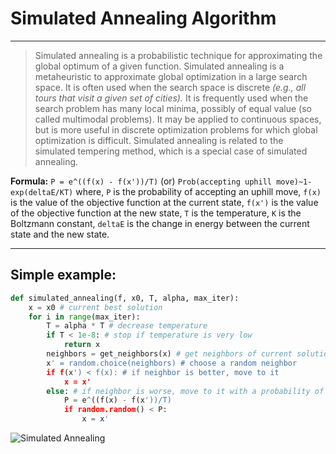 # Simulated Annealing Algorithm
---
> Simulated annealing is a probabilistic technique for approximating the global optimum of a given function. Simulated annealing is a metaheuristic to approximate global optimization in a large search space. It is often used when the search space is discrete *(e.g., all tours that visit a given set of cities).* It is frequently used when the search problem has many local minima, possibly of equal value (so called multimodal problems). It may be applied to continuous spaces, but is more useful in discrete optimization problems for which global optimization is difficult. Simulated annealing is related to the simulated tempering method, which is a special case of simulated annealing.

**Formula:**
`P = e^((f(x) - f(x'))/T)`
(or)
`Prob(accepting uphill move)~1-exp(deltaE/KT)`
where,
`P` is the probability of accepting an uphill move,
`f(x)` is the value of the objective function at the current state,
`f(x')` is the value of the objective function at the new state,
`T` is the temperature,
`K` is the Boltzmann constant,
`deltaE` is the change in energy between the current state and the new state.

---

## Simple example:
```python
def simulated_annealing(f, x0, T, alpha, max_iter):
    x = x0 # current best solution
    for i in range(max_iter):
        T = alpha * T # decrease temperature
        if T < 1e-8: # stop if temperature is very low
            return x
        neighbors = get_neighbors(x) # get neighbors of current solution
        x' = random.choice(neighbors) # choose a random neighbor
        if f(x') < f(x): # if neighbor is better, move to it
            x = x'
        else: # if neighbor is worse, move to it with a probability of P
            P = e^((f(x) - f(x'))/T)
            if random.random() < P:
                x = x'
```
![Simulated Annealing](https://miro.medium.com/v2/resize:fit:4800/format:webp/1*iXV2btukAUcn5lfd-ZjU7A.png)